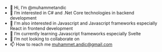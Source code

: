 - 👋 Hi, I’m @muhammetandic
- 👀 I’m interested in C# and .Net Core technologies in backend development
- 👀 I'm also interested in Javascript and Javascript frameworks especially React in frontend development
- 🌱 I’m currently learning Javascript frameworks especially Svelte
- 💞️ I’m not looking to collaborate on 
- 📫 How to reach me muhammet.andic@gmail.com

<!---
muhammetandic/muhammetandic is a ✨ special ✨ repository because its `README.md` (this file) appears on your GitHub profile.
You can click the Preview link to take a look at your changes.
--->
